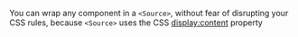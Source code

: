 You can wrap any component in a `<Source>`, without fear of disrupting your CSS rules, because `<Source>` uses the CSS [display:content](https://developer.mozilla.org/en-US/docs/Web/CSS/display#display_contents) property
